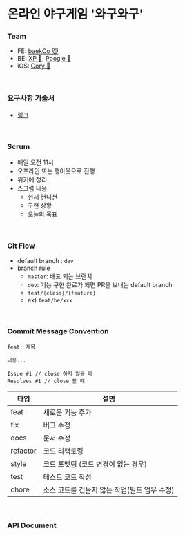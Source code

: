 # 온라인 야구게임 '와구와구'

### Team

* FE: [baekCo 😼](https://github.com/baekCode)
* BE: [XP 🌝](https://github.com/cocojen), [Poogle 👻](https://github.com/suhyunsim)
* iOS: [Cory 🦊](https://github.com/corykim0829)

<br>

### 요구사항 기술서
* [링크](https://docs.google.com/spreadsheets/d/1t6E5V8IaA6m6mFa6TI3uipSsSI1vPN7dt2KSVK7WUpc/edit?usp=sharing)
<br>

### Scrum

* 매일 오전 11시
* 오프라인 또는 행아웃으로 진행
* 위키에 정리
* 스크럼 내용
  * 현재 컨디션
  * 구현 상황
  * 오늘의 목표

<br>

### Git Flow

- default branch : `dev`
- branch rule
    - `master`: 배포 되는 브랜치
    - `dev`: 기능 구현 완료가 되면 PR을 보내는 default branch
    - `feat/{class}/{feature}`
    - ex) `feat/be/xxx`

<br>

### Commit Message Convention
```
feat: 제목

내용...

Issue #1 // close 하지 않을 때
Resolves #1 // close 할 때
```

| 타입 | 설명 |
|--|--|
|feat|새로운 기능 추가
|fix|버그 수정
|docs|문서 수정
|refactor|코드 리팩토링
|style|코드 포맷팅 (코드 변경이 없는 경우)
|test|테스트 코드 작성
|chore|소스 코드를 건들지 않는 작업(빌드 업무 수정)

<br>

### API Document